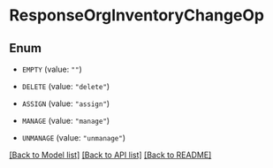 # ResponseOrgInventoryChangeOp

## Enum


* `EMPTY` (value: `""`)

* `DELETE` (value: `"delete"`)

* `ASSIGN` (value: `"assign"`)

* `MANAGE` (value: `"manage"`)

* `UNMANAGE` (value: `"unmanage"`)


[[Back to Model list]](../README.md#documentation-for-models) [[Back to API list]](../README.md#documentation-for-api-endpoints) [[Back to README]](../README.md)


